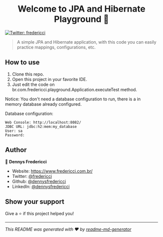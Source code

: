 <h1 align="center">Welcome to JPA and Hibernate Playground 👋</h1>
<p>
  <a href="https://twitter.com/fredericci" target="_blank">
    <img alt="Twitter: fredericci" src="https://img.shields.io/twitter/follow/fredericci.svg?style=social" />
  </a>
</p>

> A simple JPA and Hibernate application, with this code you can easily practice mappings, configurations, etc.

## How to use

1. Clone this repo.
2. Open this project in your favorite IDE.
3. Just edit the code on br.com.fredericci.playground.Application.executeTest method.

Notice: You don't need a database configuration to run, there is a in memory database already configured.

Database configuration:

    Web Console: http://localhost:8082/
    JDBC URL: jdbc:h2:mem:my_database
    User: sa
    Password:

## Author

👤 **Dennys Fredericci**

* Website: https://www.fredericci.com.br/
* Twitter: [@fredericci](https://twitter.com/fredericci)
* Github: [@dennysfredericci](https://github.com/dennysfredericci)
* LinkedIn: [@dennysfredericci](https://linkedin.com/in/dennysfredericci)

## Show your support

Give a ⭐️ if this project helped you!

***
_This README was generated with ❤️ by [readme-md-generator](https://github.com/kefranabg/readme-md-generator)_
